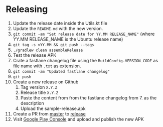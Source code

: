 # Releasing

1. Update the release date inside the Utils.kt file
2. Update the `README.md` with the new version.
3. `git commit -am "Set release date for YY.MM RELEASE_NAME"` (where YY.MM RELEASE_NAME is the Ubuntu release name)
4. `git tag -s vYY.MM && git push --tags`
5. `./gradlew clean assembleRelease`
6. Test the release APK
7. Crate a fastlane changelog file using the `BuildConfig.VERSION_CODE` as file name with `.txt` as extension.
8. `git commit -am "Updated fastlane changelog"`
9. `git push`
10. Create a new release on Github
    1. Tag version `X.Y.Z`
    2. Release title `X.Y.Z`
    3. Paste the content from from the fastlane changelog from 7. as the description
    4. Upload the sample-release.apk
11. Create a PR from [master](../../tree/master) to [release](../../tree/release)
12. Visit [Google Play Console](https://play.google.com/apps/publish/) and upload and publish the new APK
